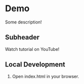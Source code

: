 # Demo

Some description!

## Subheader

Watch tutorial on YouTube!

## Local Development

1. Open index.html in your browser.